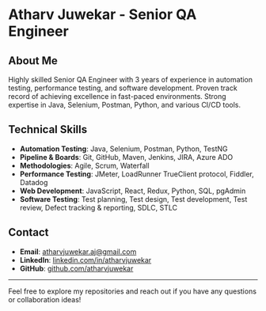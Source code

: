 # Atharv Juwekar - Senior QA Engineer

## About Me

Highly skilled Senior QA Engineer with 3 years of experience in automation testing, performance testing, and software development. Proven track record of achieving excellence in fast-paced environments. Strong expertise in Java, Selenium, Postman, Python, and various CI/CD tools.

## Technical Skills

- **Automation Testing**: Java, Selenium, Postman, Python, TestNG
- **Pipeline & Boards**: Git, GitHub, Maven, Jenkins, JIRA, Azure ADO
- **Methodologies**: Agile, Scrum, Waterfall
- **Performance Testing**: JMeter, LoadRunner TrueClient protocol, Fiddler, Datadog
- **Web Development**: JavaScript, React, Redux, Python, SQL, pgAdmin
- **Software Testing**: Test planning, Test design, Test development, Test review, Defect tracking & reporting, SDLC, STLC

## Contact

- **Email**: atharvjuwekar.aj@gmail.com
- **LinkedIn**: [linkedin.com/in/atharvjuwekar](https://linkedin.com/in/atharvjuwekar)
- **GitHub**: [github.com/atharvjuwekar](https://github.com/atharvjuwekar)

---

Feel free to explore my repositories and reach out if you have any questions or collaboration ideas!

